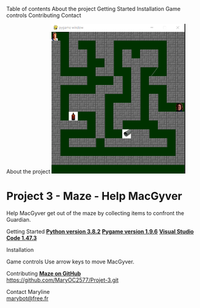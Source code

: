 Table of contents
About the project
Getting Started
Installation
Game controls
Contributing
Contact

About the project
![image](./data/img/maze.png)
<h1>Project 3 - Maze - Help MacGyver</h1>
Help MacGyver get out of the maze by collecting items to confront the Guardian.

Getting Started
<u><b>Python version 3.8.2</b></u>
<u><b>Pygame version 1.9.6</b></u>
<u><b>Visual Studio Code 1.47.3</b></u>

Installation

Game controls
Use arrow keys to move MacGyver.

Contributing
<u><b>Maze on GitHub</b></u><br>
<a href="https://github.com/MaryOC2577/Projet-3.git">https://github.com/MaryOC2577/Projet-3.git</a>

Contact
Maryline<br>
<a href="marybot@free.fr">marybot@free.fr</a>
